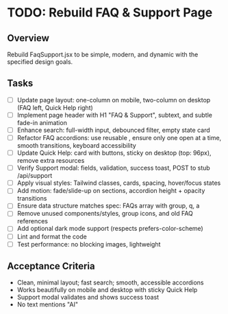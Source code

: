 # TODO: Rebuild FAQ & Support Page

## Overview
Rebuild FaqSupport.jsx to be simple, modern, and dynamic with the specified design goals.

## Tasks
- [ ] Update page layout: one-column on mobile, two-column on desktop (FAQ left, Quick Help right)
- [ ] Implement page header with H1 "FAQ & Support", subtext, and subtle fade-in animation
- [ ] Enhance search: full-width input, debounced filter, empty state card
- [ ] Refactor FAQ accordions: use reusable <AccordionItem>, ensure only one open at a time, smooth transitions, keyboard accessibility
- [ ] Update Quick Help: card with buttons, sticky on desktop (top: 96px), remove extra resources
- [ ] Verify Support modal: fields, validation, success toast, POST to stub /api/support
- [ ] Apply visual styles: Tailwind classes, cards, spacing, hover/focus states
- [ ] Add motion: fade/slide-up on sections, accordion height + opacity transitions
- [ ] Ensure data structure matches spec: FAQs array with group, q, a
- [ ] Remove unused components/styles, group icons, and old FAQ references
- [ ] Add optional dark mode support (respects prefers-color-scheme)
- [ ] Lint and format the code
- [ ] Test performance: no blocking images, lightweight

## Acceptance Criteria
- Clean, minimal layout; fast search; smooth, accessible accordions
- Works beautifully on mobile and desktop with sticky Quick Help
- Support modal validates and shows success toast
- No text mentions "AI"
